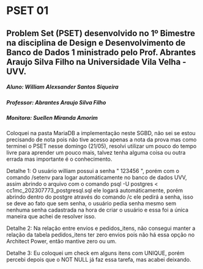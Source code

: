 # PSET 01 

## Problem Set (PSET) desenvolvido no 1º Bimestre na disciplina de Design e Desenvolvimento de Banco de Dados 1 ministrado pelo Prof. Abrantes Araujo Silva Filho na Universidade Vila Velha - UVV.

##### Aluno: William Alexsander Santos Siqueira
##### Professor: Abrantes Araujo Silva Filho
##### Monitora: Suellen Miranda Amorim

Coloquei na pasta MariaDB a implementação neste SGBD, não sei se estou precisando de nota pois não tive acesso apenas a nota da prova mas como terminei o PSET nesse domingo (21/05), resolvi utilizar um pouco do tempo livre para aprender um pouco mais, talvez tenha alguma coisa ou outra errada mas importante é o conhecimento.

Detalhe 1: O usuário william possui a senha " 123456 ", porém com o comando /setenv para logar automáticamente no banco de dados UVV, assim abrindo o arquivo com o comando psql -U postgres < cc1mc_202307773_postgresql.sql ele logará automáticamente, porém abrindo dentro do postgre através do comando /c ele pedirá a senha, isso se deve ao fato que sem senha, o usuário pedia senha mesmo sem nenhuma senha cadastrada na hora de criar o usuário e essa foi a única maneira que achei de resolver isso.

Detalhe 2: Na relação entre envios e pedidos_itens, não consegui manter a relação da tabela pedidos_itens ter zero envios pois não há essa opção no Architect Power, então mantive zero ou um.

Detalhe 3: Eu coloquei um check em alguns itens com UNIQUE, porém percebi depois que o NOT NULL já faz essa tarefa, mas acabei deixando.
